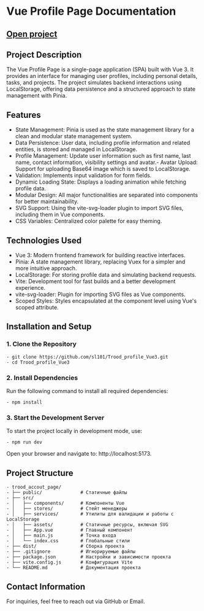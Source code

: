 # Vue Profile Page Documentation

## [Open project](https://sl101.github.io/Trood_profile_Vue3)

## Project Description
The Vue Profile Page is a single-page application (SPA) built with Vue 3. It provides an interface for managing user profiles, including personal details, tasks, and projects. The project simulates backend interactions using LocalStorage, offering data persistence and a structured approach to state management with Pinia.

## Features

 - State Management: Pinia is used as the state management library for a clean and modular state management system.
 - Data Persistence: User data, including profile information and related entities, is stored and managed in LocalStorage.
 - Profile Management: Update user information such as first name, last name, contact information, visibility settings and avatar.- Avatar Upload: Support for uploading Base64 image which is saved to LocalStorage.
 - Validation: Implements input validation for form fields.
 - Dynamic Loading State: Displays a loading animation while fetching profile data.
 - Modular Design: All major functionalities are separated into components for better maintainability.
 - SVG Support: Using the vite-svg-loader plugin to import SVG files, including them in Vue components.
 - CSS Variables: Centralized color palette for easy theming.

## Technologies Used
 - Vue 3: Modern frontend framework for building reactive interfaces.
 - Pinia: A state management library, replacing Vuex for a simpler and more intuitive approach.
 - LocalStorage: For storing profile data and simulating backend requests.
 - Vite: Development tool for fast builds and a better development experience.
 - vite-svg-loader: Plugin for importing SVG files as Vue components.
 - Scoped Styles: Styles encapsulated at the component level using Vue's scoped attribute.

## Installation and Setup

### 1. Clone the Repository

	- git clone https://github.com/sl101/Trood_profile_Vue3.git
	- cd Trood_profile_Vue3

### 2. Install Dependencies
Run the following command to install all required dependencies:

	- npm install

### 3. Start the Development Server
To start the project locally in development mode, use:

	- npm run dev

Open your browser and navigate to: http://localhost:5173.

## Project Structure

	- trood_accout_page/
	- ├── public/              # Статичные файлы
	- ├── src/
	- │   ├── components/      # Компоненты Vue
	- │   ├── stores/          # Стейт менеджеры
	- │   ├── services/        # Утилиты для валидации и работы с LocalStorage
	- │   ├── assets/          # Статичные ресурсы, включая SVG
	- │   ├── App.vue          # Главный компонент
	- │   ├── main.js          # Точка входа
	- │   └── index.css        # Глобальные стили
	- ├── dist/                # Сборка проекта
	- ├── .gitignore           # Игнорируемые файлы
	- ├── package.json         # Настройки и зависимости проекта
	- ├── vite.config.js       # Конфигурация Vite
	- └── README.md            # Документация проекта


## Contact Information

For inquiries, feel free to reach out via GitHub or Email.